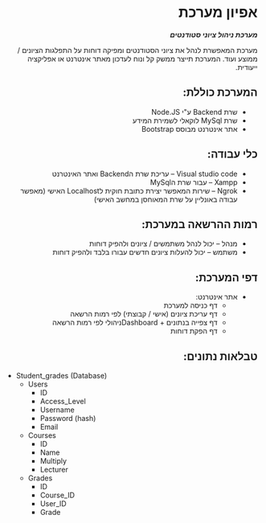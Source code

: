 <div dir=rtl>

# אפיון מערכת
***מערכת ניהול ציוני סטודנטים***

מערכת המאפשרת לנהל את ציוני הסטודנטים ומפיקה דוחות על התפלגות הציונים / ממוצע ועוד.
המערכת תייצר ממשק קל ונוח לעדכון מאתר אינטרנט או אפליקציה ייעודית.

## המערכת כוללת:

- שרת Backend ע&quot;י Node.JS
- שרת MySql לוקאלי לשמירת המידע
- אתר אינטרנט מבוסס Bootstrap

## כלי עבודה:

- Visual studio code – עריכת שרת הBackend ואתר האינטרנט
- Xampp – עבור שרת הMySql
- Ngrok – שירות המאפשר יצירת כתובת חוקית לLocalhost האישי (מאפשר עבודה באונליין על שרת המאוחסן במחשב האישי)

## רמות ההרשאה במערכת:

- מנהל – יכול לנהל משתמשים / ציונים ולהפיק דוחות
- משתמש – יכול להעלות ציונים חדשים עבורו בלבד ולהפיק דוחות

## דפי המערכת:

- אתר אינטרנט:
  - דף כניסה למערכת
  - דף עריכת ציונים (אישי / קבוצתי) לפי רמות הרשאה
  - דף צפייה בנתונים + Dashboardניהולי לפי רמות הרשאה
  - דף הפקת דוחות

## טבלאות נתונים:
</div>

- Student\_grades (Database)
  - Users
    - ID
    - Access\_Level
    - Username
    - Password (hash)
    - Email
  - Courses
    - ID
    - Name
    - Multiply
    - Lecturer
  - Grades
    - ID
    - Course\_ID
    - User\_ID
    - Grade
